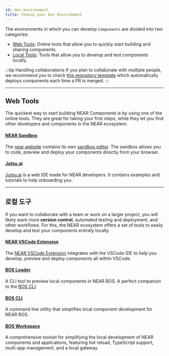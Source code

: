 ```yaml
---
id: dev-environment
title: Choose your Dev Environment
---
```


The environments in which you can develop `Components` are divided into two categories:

- [Web Tools](#web-tools): Online tools that allow you to quickly start building and sharing components.
- [Local Tools](#local-tools): Tools that allow you to develop and test components locally.

:::tip Handling collaborations
If you plan to collaborate with multiple people, we recommend you to check [this repository template](https://github.com/near-examples/bos-components) which automatically deploys components each time a PR is merged.
:::

---

## Web Tools

The quickest way to start building NEAR Components is by using one of the online tools. They are great for taking your first steps, while they let you find other developers and components in the NEAR ecosystem.

#### [NEAR Sandbox](https://near.org/sandbox)

The [near website](https://near.org/) contains its own [sandbox editor](https://near.org/sandbox). The sandbox allows you to code, preview and deploy your components directly from your browser.

#### [Jutsu.ai](https://jutsu.ai)

[Jutsu.ai](https://jutsu.ai) is a web IDE made for NEAR developers. It contains examples and tutorials to help onboarding you.

---

## 로컬 도구

If you want to collaborate with a team or work on a larger project, you will likely want more **version control**, automated testing and deployment, and other workflows. For this, the NEAR ecosystem offers a set of tools to easily develop and test your components entirely locally.

#### [NEAR VSCode Extension](https://marketplace.visualstudio.com/items?itemName=near-protocol.near-discovery-ide)

The [NEAR VSCode Extension](vscode.md) integrates with the VSCode IDE to help you develop, preview and deploy components all within VSCode.

#### [BOS Loader](bos-loader.md)

A CLI tool to preview local components in NEAR BOS. A perfect companion to the [BOS CLI](https://github.com/FroVolod/bos-cli-rs).

#### [BOS CLI](https://github.com/FroVolod/bos-cli-rs)

A command line utility that simplifies local component development for NEAR BOS.

#### [BOS Workspace](https://github.com/nearbuilders/bos-workspace)

A comprehensive toolset for simplifying the local development of NEAR components and applications, featuring hot reload, TypeScript support, multi-app management, and a local gateway.
